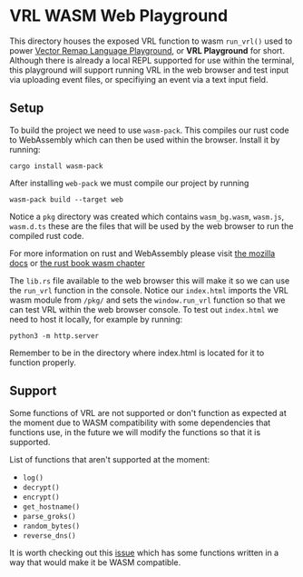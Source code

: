 # VRL WASM Web Playground

This directory houses the exposed VRL function to wasm `run_vrl()` used to power [Vector Remap Language Playground][vrl-playground], or **VRL Playground** for short. Although there is already a local REPL supported for use within the terminal, this playground will support running VRL in the web browser and test input via uploading event files, or specifiying an event via a text input field.

## Setup
To build the project we need to use `wasm-pack`. This compiles our rust code to WebAssembly which can then be used within the browser. Install it by running:

```
cargo install wasm-pack
```

After installing `web-pack` we must compile our project by running
```
wasm-pack build --target web
```

Notice a `pkg` directory was created which contains `wasm_bg.wasm`, `wasm.js`, `wasm.d.ts` these are the files that will be used by the web browser to run the compiled rust code.

For more information on rust and WebAssembly please visit [the mozilla docs](mozilla-wasm-rust-docs) or [the rust book wasm chapter](rust-book-wasm)

The `lib.rs` file available to the web browser this will make it so we can use the `run_vrl` function in the console. Notice our `index.html` imports the VRL wasm module from `/pkg/` and sets the `window.run_vrl` function so that we can test VRL within the web browser console. To test out `index.html` we need to host it locally, for example by running:

```shell
python3 -m http.server
```

Remember to be in the directory where index.html is located for it to function properly.

## Support
Some functions of VRL are not supported or don't function as expected at the moment due to WASM compatibility with some dependencies that functions use, in the future we will modify the functions so that it is supported.

List of functions that aren't supported at the moment:

- `log()`
- `decrypt()`
- `encrypt()`
- `get_hostname()`
- `parse_groks()`
- `random_bytes()`
- `reverse_dns()`

It is worth checking out this [issue](https://github.com/vectordotdev/vector/pull/6604/files) which has some functions written in a way that would make it be WASM compatible.

[vector]: https://vector.dev
[vrl]: https://vrl.dev
[vrl-playground]: https://github.com/vectordotdev/vector/issues/14653
[mozilla-wasm-rust-docs]: https://developer.mozilla.org/en-US/docs/WebAssembly/Rust_to_wasm
[rust-book-wasm]: https://rustwasm.github.io/docs/book/
